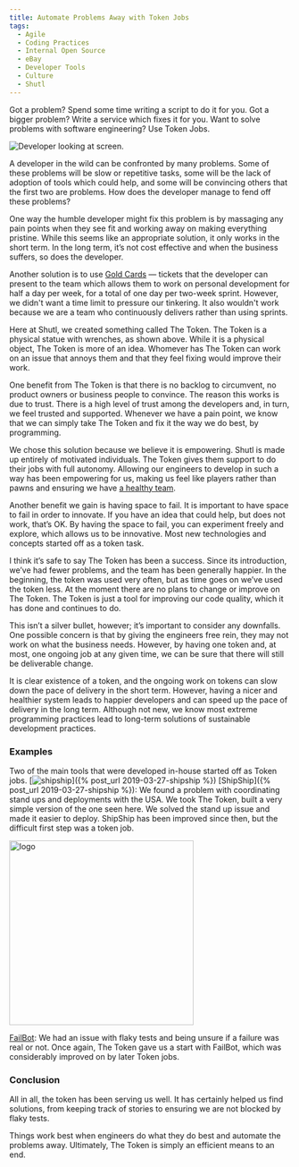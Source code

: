 ```yaml
---
title: Automate Problems Away with Token Jobs
tags:
  - Agile
  - Coding Practices
  - Internal Open Source
  - eBay
  - Developer Tools
  - Culture
  - Shutl
---
```

Got a problem? Spend some time writing a script to do it for you. Got a bigger problem? Write a service which fixes it for you. Want to solve problems with software engineering? Use Token Jobs.

<img src="https://static.ebayinc.com/static/assets/Uploads/Blog/Posts/_resampled/FillWyI4MDAiLDU1MF0/IMG-1641.jpg" alt="Developer looking at screen." title="How to fix this?">

A developer in the wild can be confronted by many problems. Some of these problems will be slow or repetitive tasks, some will be the lack of adoption of tools which could help, and some will be convincing others that the first two are problems. How does the developer manage to fend off these problems?

One way the humble developer might fix this problem is by massaging any pain points when they see fit and working away on making everything pristine. While this seems like an appropriate solution, it only works in the short term. In the long term, it’s not cost effective and when the business suffers, so does the developer.

Another solution is to use [Gold Cards](https://leadingagileteams.com/2015/09/01/making-time-for-personal-development-gold-cards/) — tickets that the developer can present to the team which allows them to work on personal development for half a day per week, for a total of one day per two-week sprint. However, we didn't want a time limit to pressure our tinkering. It also wouldn't work because we are a team who continuously delivers rather than using sprints.

Here at Shutl, we created something called The Token. The Token is a physical statue with wrenches, as shown above. While it is a physical object, The Token is more of an idea. Whomever has The Token can work on an issue that annoys them and that they feel fixing would improve their work.

One benefit from The Token is that there is no backlog to circumvent, no product owners or business people to convince. The reason this works is due to trust. There is a high level of trust among the developers and, in turn, we feel trusted and supported. Whenever we have a pain point, we know that we can simply take The Token and fix it the way we do best, by programming.

We chose this solution because we believe it is empowering. Shutl is made up entirely of motivated individuals. The Token gives them support to do their jobs with full autonomy. Allowing our engineers to develop in such a way has been empowering for us, making us feel like players rather than pawns and ensuring we have [a healthy team](https://labs.spotify.com/2014/09/16/squad-health-check-model/).

Another benefit we gain is having space to fail. It is important to have space to fail in order to innovate. If you have an idea that could help, but does not work, that’s OK. By having the space to fail, you can experiment freely and explore, which allows us to be innovative. Most new technologies and concepts started off as a token task.

I think it’s safe to say The Token has been a success. Since its introduction, we’ve had fewer problems, and the team has been generally happier. In the beginning, the token was used very often, but as time goes on we’ve used the token less. At the moment there are no plans to change or improve on The Token. The Token is just a tool for improving our code quality, which it has done and continues to do.

This isn’t a silver bullet, however; it’s important to consider any downfalls. One possible concern is that by giving the engineers free rein, they may not work on what the business needs. However, by having one token and, at most, one ongoing job at any given time, we can be sure that there will still be deliverable change.

It is clear existence of a token, and the ongoing work on tokens can slow down the pace of delivery in the short term. However, having a nicer and healthier system leads to happier developers and can speed up the pace of delivery in the long term. Although not new, we know most extreme programming practices lead to long-term solutions of sustainable development practices.
### Examples

Two of the main tools that were developed in-house started off as Token jobs.
[<img src="https://static.ebayinc.com/static//assets/Uploads/Editor/_resampled/ResizedImageWzMzMCwzMzJd/shipship-logo.png" alt="shipship" title="shipship">]({% post_url 2019-03-27-shipship %})
[ShipShip]({% post_url 2019-03-27-shipship %}): We found a problem with coordinating stand ups and deployments with the USA. We took The Token, built a very simple version of the one seen here. We solved the stand up issue and made it easier to deploy. ShipShip has been improved since then, but the difficult first step was a token job.

[<img src="https://static.ebayinc.com/static/assets/Uploads/Editor/logo.svg" alt="logo" alt="failbot" title="failbot" height=330>](https://www.ebayinc.com/stories/blogs/tech/failbot/)

[FailBot](https://www.ebayinc.com/stories/blogs/tech/failbot/): We had an issue with flaky tests and being unsure if a failure was real or not. Once again, The Token gave us a start with FailBot, which was considerably improved on by later Token jobs.
### Conclusion

All in all, the token has been serving us well. It has certainly helped us find solutions, from keeping track of stories to ensuring we are not blocked by flaky tests.

Things work best when engineers do what they do best and automate the problems away. Ultimately, The Token is simply an efficient means to an end.
